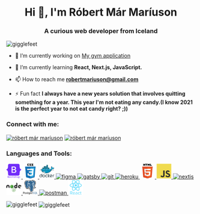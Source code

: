 <h1 align="center">Hi 👋, I'm Róbert Már Maríuson</h1>
<h3 align="center">A curious web developer from Iceland</h3>

<p align="left"> <img src="https://komarev.com/ghpvc/?username=gigglefeet&label=Profile%20views&color=0e75b6&style=flat" alt="gigglefeet" /> </p>

- 🔭 I’m currently working on [My gym application](https://github.com/Gigglefeet/gymapp)

- 🌱 I’m currently learning **React, Next.js, JavaScript.**

- 📫 How to reach me **robertmariuson@gmail.com**

- ⚡ Fun fact **I always have a new years solution that involves quitting something for a year. This year I'm not eating any candy.(I know 2021 is the perfect year to not eat candy right? ;))**

<h3 align="left">Connect with me:</h3>
<p align="left">
<a href="https://linkedin.com/in/róbert már maríuson" target="blank"><img align="center" src="https://cdn.jsdelivr.net/npm/simple-icons@3.0.1/icons/linkedin.svg" alt="róbert már maríuson" height="30" width="40" /></a>
<a href="https://fb.com/róbert már maríuson" target="blank"><img align="center" src="https://cdn.jsdelivr.net/npm/simple-icons@3.0.1/icons/facebook.svg" alt="róbert már maríuson" height="30" width="40" /></a>
</p>

<h3 align="left">Languages and Tools:</h3>
<p align="left"> <a href="https://getbootstrap.com" target="_blank"> <img src="https://raw.githubusercontent.com/devicons/devicon/master/icons/bootstrap/bootstrap-plain-wordmark.svg" alt="bootstrap" width="40" height="40"/> </a> <a href="https://www.w3schools.com/css/" target="_blank"> <img src="https://raw.githubusercontent.com/devicons/devicon/master/icons/css3/css3-original-wordmark.svg" alt="css3" width="40" height="40"/> </a> <a href="https://www.docker.com/" target="_blank"> <img src="https://raw.githubusercontent.com/devicons/devicon/master/icons/docker/docker-original-wordmark.svg" alt="docker" width="40" height="40"/> </a> <a href="https://www.figma.com/" target="_blank"> <img src="https://www.vectorlogo.zone/logos/figma/figma-icon.svg" alt="figma" width="40" height="40"/> </a> <a href="https://www.gatsbyjs.com/" target="_blank"> <img src="https://www.vectorlogo.zone/logos/gatsbyjs/gatsbyjs-icon.svg" alt="gatsby" width="40" height="40"/> </a> <a href="https://git-scm.com/" target="_blank"> <img src="https://www.vectorlogo.zone/logos/git-scm/git-scm-icon.svg" alt="git" width="40" height="40"/> </a> <a href="https://heroku.com" target="_blank"> <img src="https://www.vectorlogo.zone/logos/heroku/heroku-icon.svg" alt="heroku" width="40" height="40"/> </a> <a href="https://www.w3.org/html/" target="_blank"> <img src="https://raw.githubusercontent.com/devicons/devicon/master/icons/html5/html5-original-wordmark.svg" alt="html5" width="40" height="40"/> </a> <a href="https://developer.mozilla.org/en-US/docs/Web/JavaScript" target="_blank"> <img src="https://raw.githubusercontent.com/devicons/devicon/master/icons/javascript/javascript-original.svg" alt="javascript" width="40" height="40"/> </a> <a href="https://nextjs.org/" target="_blank"> <img src="https://cdn.worldvectorlogo.com/logos/nextjs-3.svg" alt="nextjs" width="40" height="40"/> </a> <a href="https://nodejs.org" target="_blank"> <img src="https://raw.githubusercontent.com/devicons/devicon/master/icons/nodejs/nodejs-original-wordmark.svg" alt="nodejs" width="40" height="40"/> </a> <a href="https://www.postgresql.org" target="_blank"> <img src="https://raw.githubusercontent.com/devicons/devicon/master/icons/postgresql/postgresql-original-wordmark.svg" alt="postgresql" width="40" height="40"/> </a> <a href="https://postman.com" target="_blank"> <img src="https://www.vectorlogo.zone/logos/getpostman/getpostman-icon.svg" alt="postman" width="40" height="40"/> </a> <a href="https://reactjs.org/" target="_blank"> <img src="https://raw.githubusercontent.com/devicons/devicon/master/icons/react/react-original-wordmark.svg" alt="react" width="40" height="40"/> </a> </p>

<p><img align="left" src="https://github-readme-stats.vercel.app/api/top-langs?username=gigglefeet&show_icons=true&locale=en&layout=compact" alt="gigglefeet" /></p>

<p>&nbsp;<img align="center" src="https://github-readme-stats.vercel.app/api?username=gigglefeet&show_icons=true&locale=en" alt="gigglefeet" /></p>
